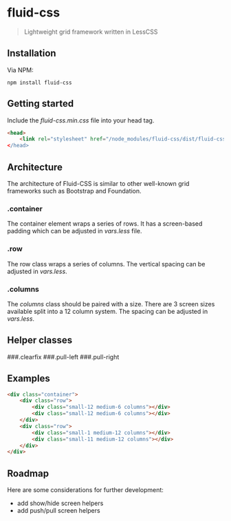 # fluid-css
> Lightweight grid framework written in LessCSS

## Installation
Via NPM:
```shell
npm install fluid-css
```

## Getting started
Include the *fluid-css.min.css* file into your head tag.
```html
<head>
    <link rel="stylesheet" href="/node_modules/fluid-css/dist/fluid-css.min.css />
</head>
```

## Architecture
The architecture of Fluid-CSS is similar to other well-known grid frameworks such as Bootstrap and Foundation.

### .container
The container element wraps a series of rows. It has a screen-based padding which can be adjusted in *vars.less* file.

### .row
The row class wraps a series of columns. The vertical spacing can be adjusted in *vars.less*.

### .columns
The *columns* class should be paired with a size. There are 3 screen sizes available split into a 12 column system.
The spacing can be adjusted in *vars.less*.

## Helper classes
###.clearfix
###.pull-left
###.pull-right

## Examples
```html
<div class="container">
    <div class="row">
        <div class="small-12 medium-6 columns"></div>
        <div class="small-12 medium-6 columns"></div>
    </div>
    <div class="row">
        <div class="small-1 medium-12 columns"></div>
        <div class="small-11 medium-12 columns"></div>
    </div>
</div>
```

## Roadmap
Here are some considerations for further development:
- add show/hide screen helpers
- add push/pull screen helpers